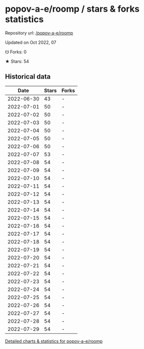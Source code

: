# popov-a-e/roomp / stars & forks statistics

Repository url: [/popov-a-e/roomp](https://github.com/popov-a-e/roomp)

Updated on Oct 2022, 07

☋ Forks: 0

★ Stars: 54

## Historical data
| Date | Stars | Forks |
|------|-------|-------|
| 2022-06-30 | 43 | - | 
| 2022-07-01 | 50 | - | 
| 2022-07-02 | 50 | - | 
| 2022-07-03 | 50 | - | 
| 2022-07-04 | 50 | - | 
| 2022-07-05 | 50 | - | 
| 2022-07-06 | 50 | - | 
| 2022-07-07 | 53 | - | 
| 2022-07-08 | 54 | - | 
| 2022-07-09 | 54 | - | 
| 2022-07-10 | 54 | - | 
| 2022-07-11 | 54 | - | 
| 2022-07-12 | 54 | - | 
| 2022-07-13 | 54 | - | 
| 2022-07-14 | 54 | - | 
| 2022-07-15 | 54 | - | 
| 2022-07-16 | 54 | - | 
| 2022-07-17 | 54 | - | 
| 2022-07-18 | 54 | - | 
| 2022-07-19 | 54 | - | 
| 2022-07-20 | 54 | - | 
| 2022-07-21 | 54 | - | 
| 2022-07-22 | 54 | - | 
| 2022-07-23 | 54 | - | 
| 2022-07-24 | 54 | - | 
| 2022-07-25 | 54 | - | 
| 2022-07-26 | 54 | - | 
| 2022-07-27 | 54 | - | 
| 2022-07-28 | 54 | - | 
| 2022-07-29 | 54 | - | 


[Detailed charts & statistics for popov-a-e/roomp](https://reviewgithub.com/rep/popov-a-e/roomp)
